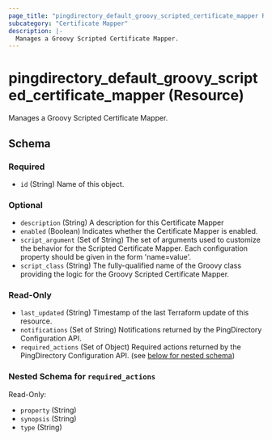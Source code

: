 ```yaml
---
page_title: "pingdirectory_default_groovy_scripted_certificate_mapper Resource - terraform-provider-pingdirectory"
subcategory: "Certificate Mapper"
description: |-
  Manages a Groovy Scripted Certificate Mapper.
---
```


# pingdirectory_default_groovy_scripted_certificate_mapper (Resource)

Manages a Groovy Scripted Certificate Mapper.



<!-- schema generated by tfplugindocs -->
## Schema

### Required

- `id` (String) Name of this object.

### Optional

- `description` (String) A description for this Certificate Mapper
- `enabled` (Boolean) Indicates whether the Certificate Mapper is enabled.
- `script_argument` (Set of String) The set of arguments used to customize the behavior for the Scripted Certificate Mapper. Each configuration property should be given in the form 'name=value'.
- `script_class` (String) The fully-qualified name of the Groovy class providing the logic for the Groovy Scripted Certificate Mapper.

### Read-Only

- `last_updated` (String) Timestamp of the last Terraform update of this resource.
- `notifications` (Set of String) Notifications returned by the PingDirectory Configuration API.
- `required_actions` (Set of Object) Required actions returned by the PingDirectory Configuration API. (see [below for nested schema](#nestedatt--required_actions))

<a id="nestedatt--required_actions"></a>
### Nested Schema for `required_actions`

Read-Only:

- `property` (String)
- `synopsis` (String)
- `type` (String)



